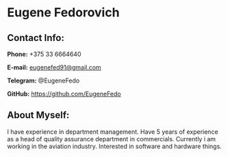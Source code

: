 # Eugene Fedorovich

## Contact Info:

**Phone:** +375 33 6664640

**E-mail:** eugenefed91@gmail.com

**Telegram:** @EugeneFedo

**GitHub:** https://github.com/EugeneFedo

## About Myself:

I have experience in department management. Have 5 years of experience as a head of quality assurance department in commercials. Currently i am working in the aviation industry. Interested in software and hardware things.